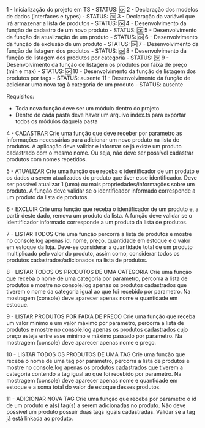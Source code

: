 1 - Inicialização do projeto em TS - STATUS: 🆗
2 - Declaração dos modelos de dados (interfaces e types) - STATUS: 🆗
3 - Declaração da variável que irá armazenar a lista de produtos - STATUS: 🆗
4 - Desenvolvimento da função de cadastro de um novo produto - STATUS: 🆗
5 - Desenvolvimento da função de atualização de um produto - STATUS: 🆗
6 - Desenvolvimento da função de exclusão de um produto - STATUS: 🆗
7 - Desenvolvimento da função de listagem dos produtos - STATUS: 🆗
8 - Desenvolvimento da função de listagem dos produtos por categoria - STATUS: 🆗
9 - Desenvolvimento da função de listagem os produtos por faixa de preço (min e max) - STATUS: 🆗
10 - Desenvolvimento da função de listagem dos produtos por tags - STATUS: ausente
11 - Desenvolvimento da função de adicionar uma nova tag à categoria de um produto - STATUS: ausente

Requisitos:

- Toda nova função deve ser um módulo dentro do projeto
- Dentro de cada pasta deve haver um arquivo index.ts para exportar todos os módulos daquela pasta

4 - CADASTRAR
Crie uma função que deve receber por parametro as informações necessárias para adicionar um novo produto na lista de produtos. A aplicação deve validar e informar se já existe um produto cadastrado com o mesmo nome. Ou seja, não deve ser possível cadastrar produtos com nomes repetidos.

5 - ATUALIZAR
Crie uma função que receba o identificador de um produto e os dados a serem atualizados do produto que tiver esse identificador. Deve ser possível atualizar 1 (uma) ou mais propriedades/informações sobre um produto. A função deve validar se o identificador informado corresponde a um produto da lista de produtos.

6 - EXCLUIR
Crie uma função que receba o identificador de um produto e, a partir deste dado, remova um produto da lista. A função deve validar se o identificador informado corresponde a um produto da lista de produtos.

7 - LISTAR TODOS
Crie uma função percorra a lista de produtos e mostre no console.log apenas id, nome, preço, quantidade em estoque e o valor em estoque da loja. Deve-se considerar a quantidade total de um produto multiplicado pelo valor do produto, assim como, considerar todos os produtos cadastrados/adicionados na lista de produtos.

8 - LISTAR TODOS OS PRODUTOS DE UMA CATEGORIA
Crie uma função que receba o nome de uma categoria por parametro, percorra a lista de produtos e mostre no console.log apenas os produtos cadastrados que tiverem o nome da categoria igual ao que foi recebido por parametro. Na mostragem (console) deve aparecer apenas nome e quantidade em estoque.

9 - LISTAR PRODUTOS POR FAIXA DE PREÇO
Crie uma função que receba um valor minimo e um valor máximo por parametro, percorra a lista de produtos e mostre no console.log apenas os produtos cadastrados cujo preço esteja entre esse minimo e máximo passado por parametro. Na mostragem (console) deve aparecer apenas nome e preço.

10 - LISTAR TODOS OS PRODUTOS DE UMA TAG
Crie uma função que receba o nome de uma tag por parametro, percorra a lista de produtos e mostre no console.log apenas os produtos cadastrados que tiverem a categoria contendo a tag igual ao que foi recebido por parametro. Na mostragem (console) deve aparecer apenas nome e quantidade em estoque e a soma total do valor de estoque desses produtos.

11 - ADICIONAR NOVA TAG
Crie uma função que receba por parametro o id de um produto e a(s) tag(s) a serem adicionadas no produto. Não deve possível um produto possuir duas tags iguais cadastradas. Validar se a tag já está linkada ao produto.
